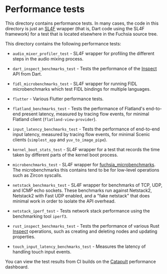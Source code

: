 # Performance tests

This directory contains performance tests. In many cases, the code in this
directory is just an [SL4F] wrapper (that is, Dart code using the SL4F
framework) for a test that is located elsewhere in the Fuchsia source tree.

This directory contains the following performance tests:

*   `audio_mixer_profiler_test` - SL4F wrapper for profiling the different
    steps in the audio mixing process.

*   `dart_inspect_benchmarks_test` - Tests the performance of the [Inspect]
    API from Dart.

*   `fidl_microbenchmarks_test` - SL4F wrapper for running FIDL
    microbenchmarks which test FIDL bindings for multiple languages.

*   `flutter` - Various Flutter performance tests.

*   `flatland_benchmarks_test` - Tests the performance of Flatland's
    end-to-end present latency, measured by tracing flow events, for minimal
    Flatland client (`flatland-view-provider`).

*   `input_latency_benchmarks_test` - Tests the performance of
    end-to-end input latency, measured by tracing flow events, for minimal
    Scenic clients (`simplest_app` and `yuv_to_image_pipe`).

*   `kernel_boot_stats_test` - SL4F wrapper for a test that records the
    time taken by different parts of the kernel boot process.

*   `microbenchmarks_test` - SL4F wrapper for [fuchsia_microbenchmarks].
    The microbenchmarks this contains tend to be for low-level operations
    such as Zircon syscalls.

*   `netstack_benchmarks_test` - SL4F wrapper for benchmarks of TCP, UDP, and
    ICMP echo sockets. These benchmarks run against Netstack2, Netstack2 with
    Fast UDP enabled, and a "fake netstack" that does minimal work in order to
    isolate the API overhead.

*   `netstack_iperf_test` - Tests network stack performance using the
    benchmarking tool `iperf3`.

*   `rust_inspect_benchmarks_test` - Tests the performance of various Rust
    [Inspect] operations, such as creating and deleting nodes and updating
    properties.

*   `touch_input_latency_benchmarks_test` - Measures the latency of
    handling touch input events.

You can view the test results from CI builds on the [Catapult][catapult]
performance dashboard.

<!-- Reference links -->

[SL4F]: /docs/concepts/testing/sl4f.md
[Inspect]: /docs/development/inspect/README.md
[fuchsia_microbenchmarks]: /src/tests/microbenchmarks
[catapult]: /docs/development/benchmarking/catapult_user_guide.md
